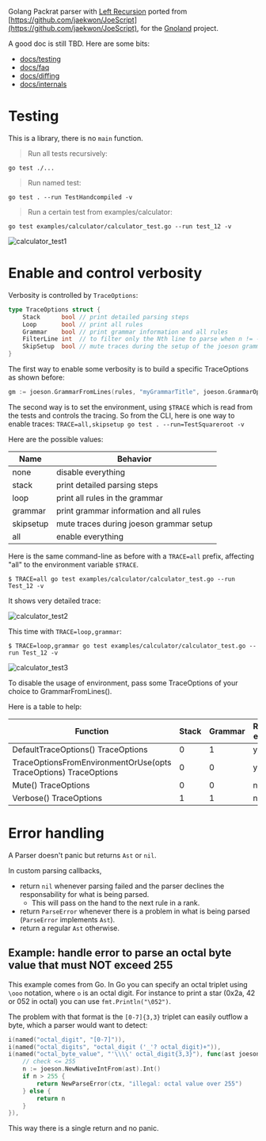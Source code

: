 Golang Packrat parser with [Left Recursion](https://raw.githubusercontent.com/jaekwon/JoeScript/master/docs/ipplrs_douglass.pdf) ported from [https://github.com/jaekwon/JoeScript](https://github.com/jaekwon/JoeScript), for the [Gnoland](https://github.com/gnolang/gno) project.

A good doc is still TBD.
Here are some bits:

- [docs/testing](docs/testing.md)
- [docs/faq](docs/faq.md)
- [docs/diffing](docs/diffing.md)
- [docs/internals](docs/internals.md)

# Testing

This is a library, there is no `main` function.

> Run all tests recursively:

```
go test ./...
```

> Run named test:
```
go test . --run TestHandcompiled -v
```

> Run a certain test from examples/calculator:
```
go test examples/calculator/calculator_test.go --run test_12 -v
```

![calculator_test1](https://user-images.githubusercontent.com/350354/216583474-4fd47a26-54a1-400a-aba6-96af1b06188f.png)

# Enable and control verbosity

Verbosity is controlled by `TraceOptions`:

```go
type TraceOptions struct {
	Stack      bool // print detailed parsing steps
	Loop       bool // print all rules
	Grammar    bool // print grammar information and all rules
	FilterLine int  // to filter only the Nth line to parse when n != -1 and Stack is true
	SkipSetup  bool // mute traces during the setup of the joeson grammar
}
```

The first way to enable some verbosity is to build a specific TraceOptions as shown before:

```go
gm := joeson.GrammarFromLines(rules, "myGrammarTitle", joeson.GrammarOptions{TraceOptions: joeson.Verbose()})
```

The second way is to set the environment, using `$TRACE` which is read from the tests and controls the tracing. So from the CLI, here is one way to enable traces: `TRACE=all,skipsetup go test . --run=TestSquareroot -v`

Here are the possible values:

| Name       | Behavior                                          |
| ---------- | ------------------------------------------------  |
| none       | disable everything                                |
| stack      | print detailed parsing steps                      |
| loop       | print all rules in the grammar                    |
| grammar    | print grammar information and all rules           |
| skipsetup  | mute traces during joeson grammar setup           |
| all        | enable everything                                 |


Here is the same command-line as before with a `TRACE=all` prefix, affecting "all" to the environment variable `$TRACE`.

```
$ TRACE=all go test examples/calculator/calculator_test.go --run Test_12 -v
```

It shows very detailed trace:

![calculator_test2](https://user-images.githubusercontent.com/350354/216583646-0009d83d-36c2-457b-8cc3-e2aa0012edac.png)

This time with `TRACE=loop,grammar`:

```
$ TRACE=loop,grammar go test examples/calculator/calculator_test.go --run Test_12 -v
```

![calculator_test3](https://user-images.githubusercontent.com/350354/216583710-3a9fe967-2264-4b6a-8786-46a0f7d3edfc.png)

To disable the usage of environment, pass some TraceOptions of your choice to GrammarFromLines().

Here is a table to help:

| Function                                                         | Stack | Grammar | Read env? |
| ---------------------------------------------------------------- | ----- | ------- | --------- |
| DefaultTraceOptions() TraceOptions                               | 0     | 1       | yes       |
| TraceOptionsFromEnvironmentOrUse(opts TraceOptions) TraceOptions | 0     | 0       | yes       |
| Mute() TraceOptions                                              | 0     | 0       | no        |
| Verbose() TraceOptions                                           | 1     | 1       | no        |

# Error handling

A Parser doesn't panic but returns `Ast` or `nil`.

In custom parsing callbacks, 

* return `nil` whenever parsing failed and the parser declines the responsability for what is being parsed. 
  * This will pass on the hand to the next rule in a rank.
* return `ParseError` whenever there is a problem in what is being parsed (`ParseError` implements `Ast`).
* return a regular `Ast` otherwise.

## Example: handle error to parse an octal byte value that must NOT exceed 255

This example comes from Go. In Go you can specify an octal triplet using `\ooo` notation, 
where `o` is an octal digit. For instance to print a star (0x2a, 42 or 052 in
octal) you can use `fmt.Println("\052")`. 

The problem with that format is the `[0-7]{3,3}` triplet can easily outflow
a byte, which a parser would want to detect:
```go
i(named("octal_digit", "[0-7]")),
i(named("octal_digits", "octal_digit ('_'? octal_digit)+")),
i(named("octal_byte_value", "'\\\\' octal_digit{3,3}"), func(ast joeson.Ast) joeson.Ast {
    // check <= 255
    n := joeson.NewNativeIntFrom(ast).Int()
    if n > 255 {
        return NewParseError(ctx, "illegal: octal value over 255")
    } else {
        return n
    }
}),
```

This way there is a single return and no panic.
